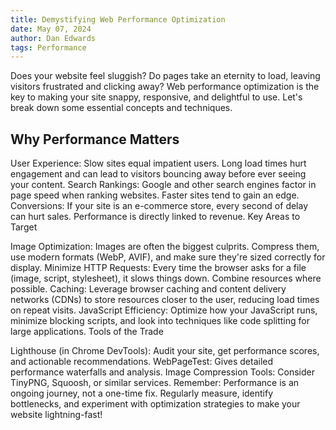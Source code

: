 ```yaml
---
title: Demystifying Web Performance Optimization
date: May 07, 2024
author: Dan Edwards
tags: Performance
---
```


Does your website feel sluggish? Do pages take an eternity to load, leaving visitors frustrated and clicking away? Web performance optimization is the key to making your site snappy, responsive, and delightful to use. Let's break down some essential concepts and techniques.

## Why Performance Matters

User Experience: Slow sites equal impatient users. Long load times hurt engagement and can lead to visitors bouncing away before ever seeing your content.
Search Rankings: Google and other search engines factor in page speed when ranking websites. Faster sites tend to gain an edge.
Conversions: If your site is an e-commerce store, every second of delay can hurt sales. Performance is directly linked to revenue.
Key Areas to Target

Image Optimization: Images are often the biggest culprits. Compress them, use modern formats (WebP, AVIF), and make sure they're sized correctly for display.
Minimize HTTP Requests: Every time the browser asks for a file (image, script, stylesheet), it slows things down. Combine resources where possible.
Caching: Leverage browser caching and content delivery networks (CDNs) to store resources closer to the user, reducing load times on repeat visits.
JavaScript Efficiency: Optimize how your JavaScript runs, minimize blocking scripts, and look into techniques like code splitting for large applications.
Tools of the Trade

Lighthouse (in Chrome DevTools): Audit your site, get performance scores, and actionable recommendations.
WebPageTest: Gives detailed performance waterfalls and analysis.
Image Compression Tools: Consider TinyPNG, Squoosh, or similar services.
Remember: Performance is an ongoing journey, not a one-time fix. Regularly measure, identify bottlenecks, and experiment with optimization strategies to make your website lightning-fast!
